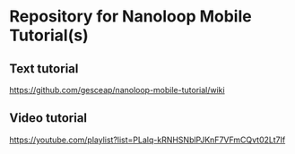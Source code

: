 # Repository for Nanoloop Mobile Tutorial(s)

## Text tutorial

https://github.com/gesceap/nanoloop-mobile-tutorial/wiki

## Video tutorial

https://youtube.com/playlist?list=PLalq-kRNHSNblPJKnF7VFmCQvt02Lt7If
